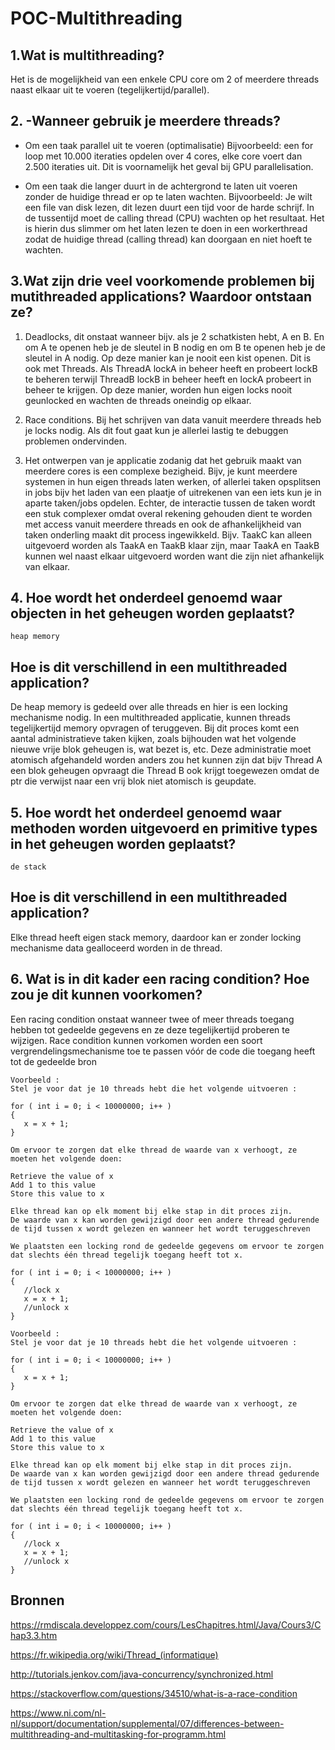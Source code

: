# POC-Multithreading
## 1.Wat is multithreading?
 Het is de mogelijkheid van een enkele CPU core om 2 of meerdere threads naast elkaar uit te voeren (tegelijkertijd/parallel). 


## 2. -Wanneer gebruik je meerdere threads?
   - Om een taak parallel uit te voeren (optimalisatie)
	Bijvoorbeeld: een for loop met 10.000 iteraties opdelen over 4 cores, elke core voert dan 2.500 iteraties uit. Dit is voornamelijk
	het geval bij GPU parallelisation.
	
   - Om een taak die langer duurt in de achtergrond te laten uit voeren zonder de huidige thread er op te laten wachten.
	Bijvoorbeeld: Je wilt een file van disk lezen, dit lezen duurt een tijd voor de harde schrijf. In de tussentijd moet de 
	calling thread (CPU) wachten op het resultaat. Het is hierin dus slimmer om het laten lezen te doen in een workerthread
	zodat de huidige thread (calling thread) kan doorgaan en niet hoeft te wachten.
	

## 3.Wat zijn drie veel voorkomende problemen bij mutithreaded applications? Waardoor ontstaan ze? 
  
   1. Deadlocks, dit onstaat wanneer bijv. als je 2 schatkisten hebt, A en B.
	En om A te openen heb je de sleutel in B nodig en om B te openen heb je de 	sleutel in A nodig. Op deze manier kan je nooit een kist openen.
	Dit is ook met Threads. Als ThreadA lockA in beheer heeft en probeert lockB te beheren terwijl ThreadB lockB in beheer heeft
	en lockA probeert in beheer te krijgen. Op deze manier, worden hun eigen locks nooit geunlocked en wachten de threads oneindig op elkaar.
   
   2. Race conditions. Bij het schrijven van data vanuit meerdere threads heb je locks nodig. Als dit fout gaat kun je allerlei lastig te debuggen problemen ondervinden. 
  
   3. Het ontwerpen van je applicatie zodanig dat het gebruik maakt van meerdere cores is een complexe bezigheid.
	Bijv, je kunt meerdere systemen in hun eigen threads laten werken, of allerlei taken opsplitsen in jobs
	bijv het laden van een plaatje of uitrekenen van een iets kun je in aparte taken/jobs opdelen.
	Echter, de interactie tussen de taken wordt een stuk complexer omdat overal rekening gehouden dient te worden met access vanuit meerdere threads en ook de afhankelijkheid
	van taken onderling maakt dit process ingewikkeld. Bijv. TaakC kan alleen uitgevoerd worden als TaakA  en TaakB klaar zijn, maar TaakA en TaakB kunnen wel naast elkaar uitgevoerd worden want die zijn niet
	afhankelijk van elkaar.

## 4. Hoe wordt het onderdeel genoemd waar objecten in het geheugen worden geplaatst? 
    heap memory
## Hoe is dit verschillend in een multithreaded application?
   De heap memory is gedeeld over alle threads en hier is een locking mechanisme nodig.
   In een multithreaded applicatie, kunnen threads tegelijkertijd memory opvragen of teruggeven. Bij dit proces komt een aantal administratieve taken kijken, zoals
   bijhouden wat het volgende nieuwe vrije blok geheugen is, wat bezet is, etc.
   Deze administratie moet atomisch afgehandeld worden anders zou het kunnen zijn dat bijv Thread A een blok geheugen opvraagt die Thread B ook krijgt toegewezen
   omdat de ptr die verwijst naar een vrij blok niet atomisch is geupdate.

## 5. Hoe wordt het onderdeel genoemd waar methoden worden uitgevoerd en primitive types in het geheugen worden geplaatst?
    de stack
## Hoe is dit verschillend in een multithreaded application?
   Elke thread heeft eigen stack memory, daardoor kan er zonder locking mechanisme data gealloceerd worden in de thread.

## 6. Wat is in dit kader een racing condition? Hoe zou je dit kunnen voorkomen?
   Een racing condition onstaat wanneer twee of meer threads toegang hebben tot gedeelde gegevens en ze deze tegelijkertijd proberen te wijzigen.
   Race condition kunnen vorkomen worden een soort vergrendelingsmechanisme toe te passen vóór de code die toegang heeft tot de gedeelde bron
    
    Voorbeeld :
    Stel je voor dat je 10 threads hebt die het volgende uitvoeren :
       
    for ( int i = 0; i < 10000000; i++ )
    {
       x = x + 1; 
    }
    
    Om ervoor te zorgen dat elke thread de waarde van x verhoogt, ze moeten het volgende doen: 
    
    Retrieve the value of x
    Add 1 to this value
    Store this value to x
    
    Elke thread kan op elk moment bij elke stap in dit proces zijn.
    De waarde van x kan worden gewijzigd door een andere thread gedurende de tijd tussen x wordt gelezen en wanneer het wordt teruggeschreven
        
    We plaatsten een locking rond de gedeelde gegevens om ervoor te zorgen dat slechts één thread tegelijk toegang heeft tot x.
       
    for ( int i = 0; i < 10000000; i++ )
    {
       //lock x
       x = x + 1; 
       //unlock x
    }
    
    Voorbeeld :
    Stel je voor dat je 10 threads hebt die het volgende uitvoeren :
       
    for ( int i = 0; i < 10000000; i++ )
    {
       x = x + 1; 
    }
    
    Om ervoor te zorgen dat elke thread de waarde van x verhoogt, ze moeten het volgende doen: 
    
    Retrieve the value of x
    Add 1 to this value
    Store this value to x
    
    Elke thread kan op elk moment bij elke stap in dit proces zijn.
    De waarde van x kan worden gewijzigd door een andere thread gedurende de tijd tussen x wordt gelezen en wanneer het wordt teruggeschreven
        
    We plaatsten een locking rond de gedeelde gegevens om ervoor te zorgen dat slechts één thread tegelijk toegang heeft tot x.
       
    for ( int i = 0; i < 10000000; i++ )
    {
       //lock x
       x = x + 1; 
       //unlock x
    }
            
## Bronnen

https://rmdiscala.developpez.com/cours/LesChapitres.html/Java/Cours3/Chap3.3.htm

https://fr.wikipedia.org/wiki/Thread_(informatique)

http://tutorials.jenkov.com/java-concurrency/synchronized.html

https://stackoverflow.com/questions/34510/what-is-a-race-condition

https://www.ni.com/nl-nl/support/documentation/supplemental/07/differences-between-multithreading-and-multitasking-for-programm.html


